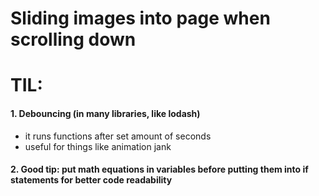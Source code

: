 # Sliding images into page when scrolling down

# TIL:

#### 1. Debouncing (in many libraries, like lodash)

- it runs functions after set amount of seconds
- useful for things like animation jank

#### 2. Good tip: put math equations in variables before putting them into if statements for better code readability
